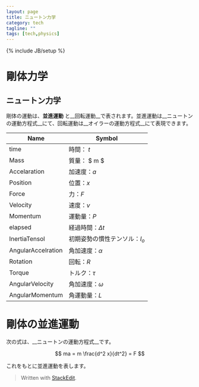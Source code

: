 ```yaml
---
layout: page
title: ニュートン力学
category: tech
tagline: ""
tags: [tech,physics]
---
```

{% include JB/setup %}


# 剛体力学

## ニュートン力学

剛体の運動は、__並進運動__ と__回転運動__で表されます。並進運動は__ニュートンの運動方程式__にて、回転運動は__オイラーの運動方程式__にて表現できます。

Name|Symbol
----|----
time | 時間： $t$
Mass | 質量： $ m $
Accelaration | 加速度：$a$
Position | 位置：$x$
Force | 力：$F$
Velocity | 速度：$v$
Momentum | 運動量：$P$
elapsed | 経過時間：$\Delta t$
InertiaTensol | 初期姿勢の慣性テンソル：$I_o$
AngularAccelration | 角加速度：$\alpha$
Rotation | 回転：$R$
Torque | トルク：$\tau$
AngularVelocity | 角加速度：$\omega$
AngularMomentum | 角運動量：$L$


# 剛体の並進運動

次の式は、__ニュートンの運動方程式__です。

$$
ma = m \frac{d^2 x}{dt^2} = F
$$

これをもとに並進運動を表します。



> Written with [StackEdit](https://stackedit.io/).
